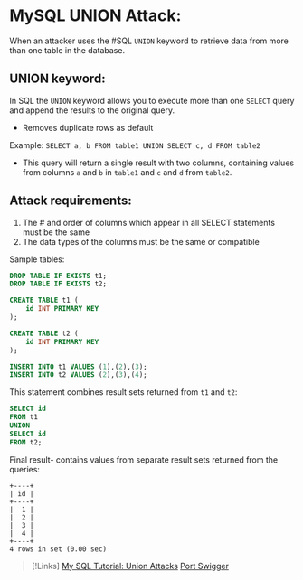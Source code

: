 
# MySQL UNION Attack:
When an attacker uses the #SQL `UNION` keyword to retrieve data from more than one table in the database.

## UNION keyword:
In SQL the `UNION` keyword allows you to execute more than one `SELECT` query and append the results to the original query.
- Removes duplicate rows as default

Example:
`SELECT a, b FROM table1 UNION SELECT c, d FROM table2`
- This query will return a single result with two columns, containing values from columns `a` and `b` in `table1` and `c` and `d` from `table2`.

## Attack requirements:
1. The # and order of columns which appear in all SELECT statements must be the same
2. The data types of the columns must be the same or compatible

Sample tables:
```sql
DROP TABLE IF EXISTS t1;
DROP TABLE IF EXISTS t2;

CREATE TABLE t1 (
    id INT PRIMARY KEY
);

CREATE TABLE t2 (
    id INT PRIMARY KEY
);

INSERT INTO t1 VALUES (1),(2),(3);
INSERT INTO t2 VALUES (2),(3),(4);
```

This statement combines result sets returned from `t1` and `t2`:
```sql
SELECT id
FROM t1
UNION
SELECT id
FROM t2;
```

Final result- contains values from separate result sets returned from the queries:
``` shell-session
+----+
| id |
+----+
|  1 |
|  2 |
|  3 |
|  4 |
+----+
4 rows in set (0.00 sec)
```

>[!Links]
> [My SQL Tutorial: Union Attacks](https://www.mysqltutorial.org/sql-union-mysql.aspx/)
> [Port Swigger](https://portswigger.net/web-security/sql-injection/union-attacks)

